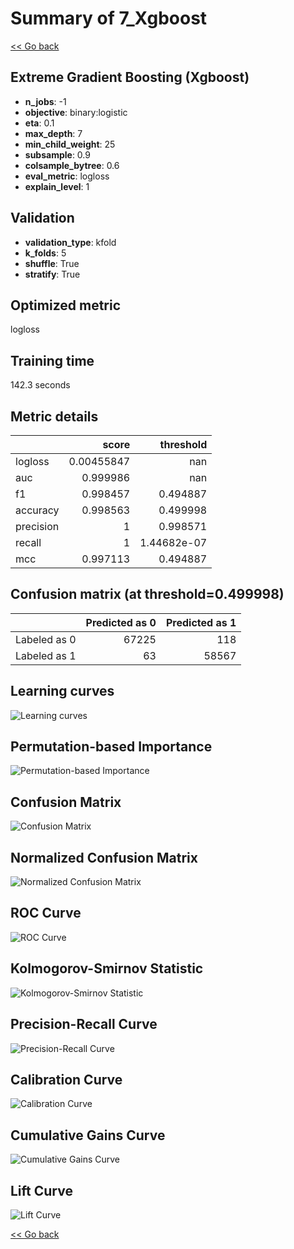 # Summary of 7_Xgboost

[<< Go back](../README.md)


## Extreme Gradient Boosting (Xgboost)
- **n_jobs**: -1
- **objective**: binary:logistic
- **eta**: 0.1
- **max_depth**: 7
- **min_child_weight**: 25
- **subsample**: 0.9
- **colsample_bytree**: 0.6
- **eval_metric**: logloss
- **explain_level**: 1

## Validation
 - **validation_type**: kfold
 - **k_folds**: 5
 - **shuffle**: True
 - **stratify**: True

## Optimized metric
logloss

## Training time

142.3 seconds

## Metric details
|           |      score |     threshold |
|:----------|-----------:|--------------:|
| logloss   | 0.00455847 | nan           |
| auc       | 0.999986   | nan           |
| f1        | 0.998457   |   0.494887    |
| accuracy  | 0.998563   |   0.499998    |
| precision | 1          |   0.998571    |
| recall    | 1          |   1.44682e-07 |
| mcc       | 0.997113   |   0.494887    |


## Confusion matrix (at threshold=0.499998)
|              |   Predicted as 0 |   Predicted as 1 |
|:-------------|-----------------:|-----------------:|
| Labeled as 0 |            67225 |              118 |
| Labeled as 1 |               63 |            58567 |

## Learning curves
![Learning curves](learning_curves.png)

## Permutation-based Importance
![Permutation-based Importance](permutation_importance.png)
## Confusion Matrix

![Confusion Matrix](confusion_matrix.png)


## Normalized Confusion Matrix

![Normalized Confusion Matrix](confusion_matrix_normalized.png)


## ROC Curve

![ROC Curve](roc_curve.png)


## Kolmogorov-Smirnov Statistic

![Kolmogorov-Smirnov Statistic](ks_statistic.png)


## Precision-Recall Curve

![Precision-Recall Curve](precision_recall_curve.png)


## Calibration Curve

![Calibration Curve](calibration_curve_curve.png)


## Cumulative Gains Curve

![Cumulative Gains Curve](cumulative_gains_curve.png)


## Lift Curve

![Lift Curve](lift_curve.png)



[<< Go back](../README.md)
